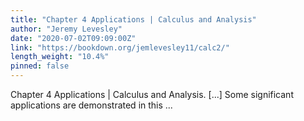 ```yaml
---
title: "Chapter 4 Applications | Calculus and Analysis"
author: "Jeremy Levesley"
date: "2020-07-02T09:09:00Z"
link: "https://bookdown.org/jemlevesley11/calc2/"
length_weight: "10.4%"
pinned: false
---
```


Chapter 4 Applications | Calculus and Analysis. [...] Some significant applications are demonstrated in this ...
